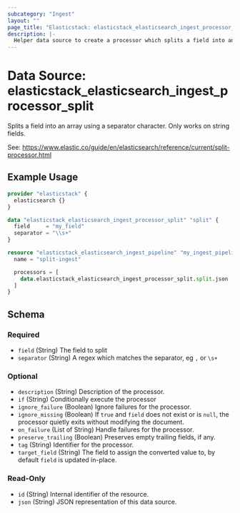 ```yaml
---
subcategory: "Ingest"
layout: ""
page_title: "Elasticstack: elasticstack_elasticsearch_ingest_processor_split Data Source"
description: |-
  Helper data source to create a processor which splits a field into an array using a separator character. 
---
```


# Data Source: elasticstack_elasticsearch_ingest_processor_split

Splits a field into an array using a separator character. Only works on string fields.

See: https://www.elastic.co/guide/en/elasticsearch/reference/current/split-processor.html


## Example Usage

```terraform
provider "elasticstack" {
  elasticsearch {}
}

data "elasticstack_elasticsearch_ingest_processor_split" "split" {
  field     = "my_field"
  separator = "\\s+"
}

resource "elasticstack_elasticsearch_ingest_pipeline" "my_ingest_pipeline" {
  name = "split-ingest"

  processors = [
    data.elasticstack_elasticsearch_ingest_processor_split.split.json
  ]
}
```

<!-- schema generated by tfplugindocs -->
## Schema

### Required

- `field` (String) The field to split
- `separator` (String) A regex which matches the separator, eg `,` or `\s+`

### Optional

- `description` (String) Description of the processor.
- `if` (String) Conditionally execute the processor
- `ignore_failure` (Boolean) Ignore failures for the processor.
- `ignore_missing` (Boolean) If `true` and `field` does not exist or is `null`, the processor quietly exits without modifying the document.
- `on_failure` (List of String) Handle failures for the processor.
- `preserve_trailing` (Boolean) Preserves empty trailing fields, if any.
- `tag` (String) Identifier for the processor.
- `target_field` (String) The field to assign the converted value to, by default `field` is updated in-place.

### Read-Only

- `id` (String) Internal identifier of the resource.
- `json` (String) JSON representation of this data source.
